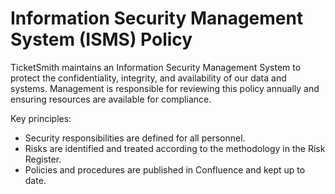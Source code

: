 # Information Security Management System (ISMS) Policy

TicketSmith maintains an Information Security Management System to protect the confidentiality, integrity, and availability of our data and systems. Management is responsible for reviewing this policy annually and ensuring resources are available for compliance.

Key principles:

- Security responsibilities are defined for all personnel.
- Risks are identified and treated according to the methodology in the Risk Register.
- Policies and procedures are published in Confluence and kept up to date.


